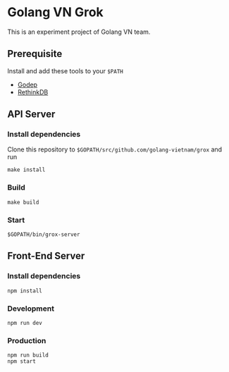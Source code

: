 # Golang VN Grok

This is an experiment project of Golang VN team.

## Prerequisite

Install and add these tools to your `$PATH`

- [Godep](https://github.com/tools/godep)
- [RethinkDB](http://rethinkdb.com/docs/install/)

## API Server

### Install dependencies

Clone this repository to `$GOPATH/src/github.com/golang-vietnam/grox` and run

```
make install
```

### Build

```
make build
```

### Start

```
$GOPATH/bin/grox-server
```

## Front-End Server

### Install dependencies

```
npm install
```

### Development

```
npm run dev
```

### Production

```
npm run build
npm start
```
